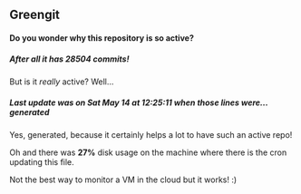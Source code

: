 ## Greengit

#### Do you wonder why this repository is so active?

##### After all it has 28504 commits!

But is it *really* active? Well...

##### Last update was on Sat May 14 at 12:25:11 when those lines were... generated

Yes, generated, because it certainly helps a lot to have such an active repo!

Oh and there was **27%** disk usage on the machine
where there is the cron updating this file.

Not the best way to monitor a VM in the cloud but it works! :)
